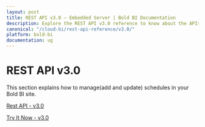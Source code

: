 ```yaml
---
layout: post
title: REST API v3.0 – Embedded Server | Bold BI Documentation
description: Explore the REST API v3.0 reference to know about the APIs on authentication, items, users and groups and interact with them in Bold BI deployed in your server.
canonical: "/cloud-bi/rest-api-reference/v3.0/"
platform: bold-bi
documentation: ug
---
```


# REST API v3.0

This section explains how to manage(add and update) schedules in your Bold BI site.

[Rest API - v3.0](https://help.boldbi.com/embedded-bi/rest-api-reference/v3.0/api-reference/)

[Try It Now - v3.0](https://help.boldbi.com/embedded-bi/rest-api-reference/v3.0/try-it-now/)